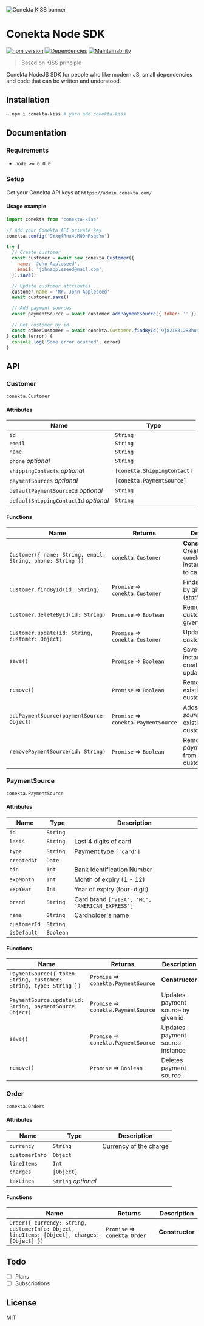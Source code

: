 <img src="https://raw.githubusercontent.com/nuremx/conekta-kiss/master/.github/banner.png" align="center" alt="Conekta KISS banner" />

# Conekta Node SDK

[![npm version](https://badge.fury.io/js/conekta-kiss.svg)](https://badge.fury.io/js/conekta-kiss)
[![Dependencies](https://david-dm.org/nuremx/conekta-kiss.svg)](https://david-dm.org/nuremx/conekta-kiss)
[![Maintainability](https://api.codeclimate.com/v1/badges/57cbb329b5b079b8b249/maintainability)](https://codeclimate.com/repos/5c4cbff6d595ed02d0001a88/maintainability)

> Based on KISS principle

Conekta NodeJS SDK for people who like modern JS, small dependencies and code that can be written and understood.

## Installation

```bash
~ npm i conekta-kiss # yarn add conekta-kiss
```

## Documentation

### Requirements

- `node >= 6.0.0`

### Setup

Get your Conekta API keys at `https://admin.conekta.com/`

#### Usage example

```javascript
import conekta from 'conekta-kiss'

// Add your Conekta API private key
conekta.config('9YxqfRnx4sMQDnRsqdYn')

try {
  // Create customer
  const customer = await new conekta.Customer({
    name: 'John Appleseed',
    email: 'johnappleseed@mail.com',
  }).save()

  // Update customer attributes
  customer.name = 'Mr. John Appleseed'
  await customer.save()

  // Add payment sources
  const paymentSource = await customer.addPaymentSource({ token: '' })

  // Get customer by id
  const otherCustomer = await conekta.Customer.findById('9j821831283huas')
} catch (error) {
  console.log('Some error ocurred', error)
}
```

## API

### Customer

`conekta.Customer`

#### Attributes

| Name                                  | Type                        |
| ------------------------------------- | --------------------------- |
| `id`                                  | `String`                    |
| `email`                               | `String`                    |
| `name`                                | `String`                    |
| `phone` _optional_                    | `String`                    |
| `shippingContacts` _optional_         | `[conekta.ShippingContact]` |
| `paymentSources` _optional_           | `[conekta.PaymentSource]`   |
| `defaultPaymentSourceId` _optional_   | `String`                    |
| `defaultShippingContactId` _optional_ | `String`                    |

#### Functions

| Name                                                       | Returns                              | Description                                                                    |
| ---------------------------------------------------------- | ------------------------------------ | ------------------------------------------------------------------------------ |
| `Customer({ name: String, email: String, phone: String })` | `conekta.Customer`                   | **Constructor** Creates `conekta.Customer` instance, to save to call `.save()` |
| `Customer.findById(id: String)`                            | `Promise` => `conekta.Customer`      | Finds customer by given id (_static_)                                          |
| `Customer.deleteById(id: String)`                          | `Promise` => `Boolean`               | Removes customer by given id (_static_)                                        |
| `Customer.update(id: String, customer: Object)`            | `Promise` => `conekta.Customer`      | Updates existing customer                                                      |
| `save()`                                                   | `Promise` => `Boolean`               | Saves customer instance, creating new or updating                              |
| `remove()`                                                 | `Promise` => `Boolean`               | Removes existing customer                                                      |
| `addPaymentSource(paymentSource: Object)`                  | `Promise` => `conekta.PaymentSource` | Adds _payment source_ to existing customer                                     |
| `removePaymentSource(id: String)`                          | `Promise` => `Boolean`               | Removes _payment source_ from existing customer                                |

### PaymentSource

`conekta.PaymentSource`

#### Attributes

| Name         | Type      | Description                                     |
| ------------ | --------- | ----------------------------------------------- |
| `id`         | `String`  |                                                 |
| `last4`      | `String`  | Last 4 digits of card                           |
| `type`       | `String`  | Payment type `['card']`                         |
| `createdAt`  | `Date`    |                                                 |
| `bin`        | `Int`     | Bank Identification Number                      |
| `expMonth`   | `Int`     | Month of expiry (1 - 12)                        |
| `expYear`    | `Int`     | Year of expiry (four-digit)                     |
| `brand`      | `String`  | Card brand `['VISA', 'MC', 'AMERICAN_EXPRESS']` |
| `name`       | `String`  | Cardholder's name                               |
| `customerId` | `String`  |                                                 |
| `isDefault`  | `Boolean` |                                                 |

#### Functions

| Name                                                               | Returns                              | Description                        |
| ------------------------------------------------------------------ | ------------------------------------ | ---------------------------------- |
| `PaymentSource({ token: String, customer: String, type: String })` | `Promise` => `conekta.PaymentSource` | **Constructor**                    |
| `PaymentSource.update(id: String, paymentSource: Object)`          | `Promise` => `conekta.PaymentSource` | Updates payment source by given id |
| `save()`                                                           | `Promise` => `conekta.PaymentSource` | Updates payment source instance    |
| `remove()`                                                         | `Promise` => `Boolean`               | Deletes payment source             |

### Order

`conekta.Orders`

#### Attributes

| Name           | Type                | Description            |
| -------------- | ------------------- | ---------------------- |
| `currency`     | `String`            | Currency of the charge |
| `customerInfo` | `Object`            |                        |
| `lineItems`    | `Int`               |                        |
| `charges`      | `[Object]`          |                        |
| `taxLines`     | `String` _optional_ |                        |

#### Functions

| Name                                                                                        | Returns                      | Description     |
| ------------------------------------------------------------------------------------------- | ---------------------------- | --------------- |
| `Order({ currency: String, customerInfo: Object, lineItems: [Object], charges: [Object] })` | `Promise` => `conekta.Order` | **Constructor** |

## Todo

- [ ] Plans
- [ ] Subscriptions

## License

MIT
